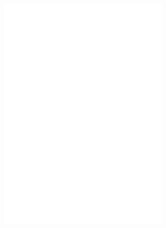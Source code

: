 <div display:flex; justify-content:top; align="center">
		<img src="main.svg" width="800" height="700">
</div>
